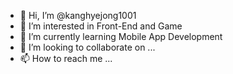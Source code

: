 - 👋 Hi, I’m @kanghyejong1001
- 👀 I’m interested in Front-End and Game
- 🌱 I’m currently learning Mobile App Development
- 💞️ I’m looking to collaborate on ...
- 📫 How to reach me ...

<!---
kanghyejong1001/kanghyejong1001 is a ✨ special ✨ repository because its `README.md` (this file) appears on your GitHub profile.
You can click the Preview link to take a look at your changes.
--->
